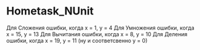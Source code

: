 # Hometask_NUnit
Для Сложения ошибки, когда x = 1, y = 4
Для Умножения ошибки, когда x = 15, y = 13
Для Вычитания ошибки, когда x = 8, y = 10
Для Деления ошибки, когда x = 19, y = 11 (ну и соответсвенно y = 0)
